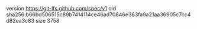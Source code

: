 version https://git-lfs.github.com/spec/v1
oid sha256:b66bd506515c89b7414114ce46ad70846e363fa9a21aa36905c7cc4d82ea3c83
size 3758
